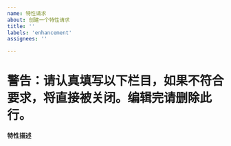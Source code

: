 ```yaml
---
name: 特性请求
about: 创建一个特性请求
title: ''
labels: 'enhancement'
assignees: ''

---
```


# 警告：请认真填写以下栏目，如果不符合要求，将直接被关闭。编辑完请删除此行。

**特性描述**
